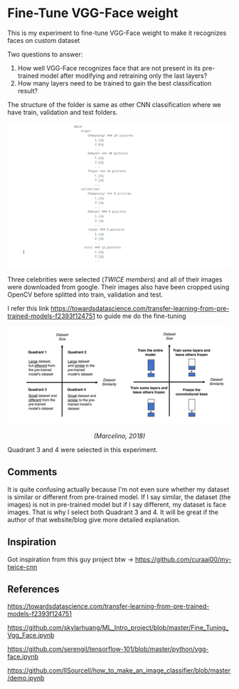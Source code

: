 # Fine-Tune VGG-Face weight
This is my experiment to fine-tune VGG-Face weight to make it recognizes faces on custom dataset

Two questions to answer:
  1. How well VGG-Face recognizes face that are not present in its pre-trained model after modifying and retraining only the last layers?
  2. How many layers need to be trained to gain the best classification result?

The structure of the folder is same as other CNN classification where we have train, validation and test folders.

![Alt text](https://github.com/RezaPurut/Deep_Learning_experiment/blob/master/fine_tune_vggface/structure.png)

Three celebrities were selected (*TWICE members*) and all of their images were downloaded from google. Their images also have been cropped using OpenCV before splitted into train, validation and test.

I refer this link https://towardsdatascience.com/transfer-learning-from-pre-trained-models-f2393f124751 to guide me do the fine-tuning

![Alt text](https://github.com/RezaPurut/Deep_Learning_experiment/blob/master/fine_tune_vggface/decision_map.png)
<p align="center"><i>(Marcelino, 2018)</i></p>

Quadrant 3 and 4 were selected in this experiment.

## Comments
It is quite confusing actually because I'm not even sure whether my dataset is similar or different from pre-trained model. If I say similar, the dataset (the images) is not in pre-trained model but if I say different, my dataset is face images. That is why I select both Quadrant 3 and 4. It will be great if the author of that website/blog give more detailed explanation.

## Inspiration
Got inspiration from this guy project btw -> https://github.com/curaai00/my-twice-cnn

## References
https://towardsdatascience.com/transfer-learning-from-pre-trained-models-f2393f124751

https://github.com/skylarhuang/ML_Intro_project/blob/master/Fine_Tuning_Vgg_Face.ipynb

https://github.com/serengil/tensorflow-101/blob/master/python/vgg-face.ipynb

https://github.com/llSourcell/how_to_make_an_image_classifier/blob/master/demo.ipynb
